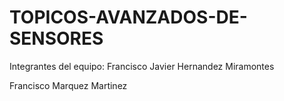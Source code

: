 # TOPICOS-AVANZADOS-DE-SENSORES

Integrantes del equipo:
Francisco Javier Hernandez Miramontes 

Francisco Marquez Martinez

